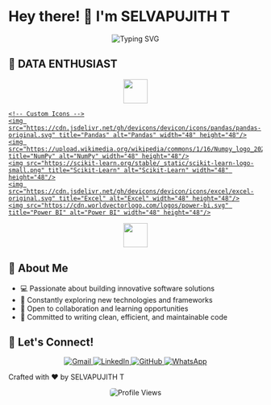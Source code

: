 # Hey there! 👋 I'm SELVAPUJITH T
<p align="center">
  <img src="https://readme-typing-svg.herokuapp.com?font=Fira+Code&weight=600&size=25&duration=4000&pause=1000&color=6F42C1&center=true&vCenter=true&width=600&lines=DATA SCIENTIST+%7C+Tech+Enthusiast;DATA ANALYST+%26+Growing+Every+Day;ML ENGINEER" alt="Typing SVG" />
</p>

## 🚀 DATA ENTHUSIAST

<p align="center">
  <a href="#" title="Programming Languages & Tools">
    <!-- From skillicons.dev -->
    <img src="https://skillicons.dev/icons?i=python,r,sql" height="48" />
    
    <!-- Custom Icons -->
    <img src="https://cdn.jsdelivr.net/gh/devicons/devicon/icons/pandas/pandas-original.svg" title="Pandas" alt="Pandas" width="48" height="48"/>
    <img src="https://upload.wikimedia.org/wikipedia/commons/1/16/Numpy_logo_2020.svg" title="NumPy" alt="NumPy" width="48" height="48"/>
    <img src="https://scikit-learn.org/stable/_static/scikit-learn-logo-small.png" title="Scikit-Learn" alt="Scikit-Learn" width="48" height="48"/>
    <img src="https://cdn.jsdelivr.net/gh/devicons/devicon/icons/excel/excel-original.svg" title="Excel" alt="Excel" width="48" height="48"/>
    <img src="https://cdn.worldvectorlogo.com/logos/power-bi.svg" title="Power BI" alt="Power BI" width="48" height="48"/>
  </a>
</p>

<p align="center">
  <a href="#" title="Databases & Tools">
    <img src="https://skillicons.dev/icons?i=mysql,git,vscode,jupyter" height="48" />
  </a>
</p>



## 🌟 About Me

- 💻 Passionate about building innovative software solutions
- 🌱 Constantly exploring new technologies and frameworks
- 🤝 Open to collaboration and learning opportunities
- 🎯 Committed to writing clean, efficient, and maintainable code

## 🤝 Let's Connect!

<p align="center">
  <a href="mailto:selvapujith30@gmail.com">
    <img src="https://img.shields.io/badge/Gmail-D14836?style=for-the-badge&logo=gmail&logoColor=white" alt="Gmail"/>
  </a>
  <a href="https://www.linkedin.com/in/selvapujith/">
    <img src="https://img.shields.io/badge/LinkedIn-0077B5?style=for-the-badge&logo=linkedin&logoColor=white" alt="LinkedIn"/>
  </a>
  <a href="https://github.com/SELVAPUJITH">
    <img src="https://img.shields.io/badge/GitHub-100000?style=for-the-badge&logo=github&logoColor=white" alt="GitHub"/>
  </a>
  <a href="https://wa.me/+919629537579">
    <img src="https://img.shields.io/badge/WhatsApp-25D366?style=for-the-badge&logo=whatsapp&logoColor=white" alt="WhatsApp"/>
  </a>
</p>
Crafted with ❤ by SELVAPUJITH T
  <p align="center">
  <img src="https://profile-counter.glitch.me/Vikash888/count.svg" alt="Profile Views" style="border-radius: 5px; margin-top: 20px;"/>
</p>
